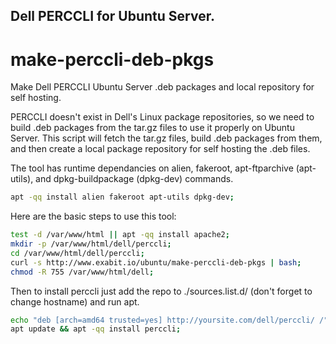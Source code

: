 ## Dell PERCCLI for Ubuntu Server.
# make-perccli-deb-pkgs

Make Dell PERCCLI Ubuntu Server .deb packages and local repository for self hosting.

PERCCLI doesn't exist in Dell's Linux package repositories, so we need to build .deb packages from the tar.gz files to use it properly on Ubuntu Server. This script will fetch the tar.gz files, build .deb packages from them, and then create a local package repository for self hosting the .deb files.

The tool has runtime dependancies on alien, fakeroot, apt-ftparchive (apt-utils), and dpkg-buildpackage (dpkg-dev) commands.

```bash
apt -qq install alien fakeroot apt-utils dpkg-dev;
```

Here are the basic steps to use this tool:

```bash
test -d /var/www/html || apt -qq install apache2;
mkdir -p /var/www/html/dell/perccli;
cd /var/www/html/dell/perccli;
curl -s http://www.exabit.io/ubuntu/make-perccli-deb-pkgs | bash;
chmod -R 755 /var/www/html/dell;
```

Then to install perccli just add the repo to ./sources.list.d/ (don't forget to change hostname) and run apt.

```bash
echo "deb [arch=amd64 trusted=yes] http://yoursite.com/dell/perccli/ /" > /etc/apt/sources.list.d/dell-perccli.list;
apt update && apt -qq install perccli;
```

